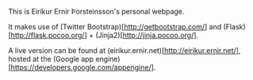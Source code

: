 This is Eiríkur Ernir Þorsteinsson's personal webpage.

It makes use of (Twitter Bootstrap)[http://getbootstrap.com/] and (Flask)[http://flask.pocoo.org/] + (Jinja2)[http://jinja.pocoo.org/].

A live version can be found at (eirikur.ernir.net)[http://eirikur.ernir.net/], hosted at the (Google app engine)[https://developers.google.com/appengine/].